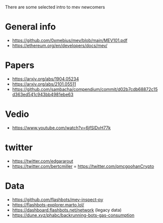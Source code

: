 There are some selected intro to mev newcomers

# General info
- https://github.com/0xmebius/mev/blob/main/MEV101.pdf
- https://ethereum.org/en/developers/docs/mev/

# Papers
- https://arxiv.org/abs/1904.05234
- https://arxiv.org/abs/2101.05511
- https://github.com/sambacha/compendium/commit/d02b7cdb68872c15d363ed541c943bb4981ebe63

# Vedio
- https://www.youtube.com/watch?v=6jfSlDvH77k

# twitter
- https://twitter.com/edgararout
- https://twitter.com/bertcmiller
= https://twitter.com/pmcgoohanCrypto

# Data
- https://github.com/flashbots/mev-inspect-py
- https://flashbots-explorer.marto.lol/ 
- https://dashboard.flashbots.net/network (legacy data)
- https://dune.xyz/phabc/backrunning-bots-gas-consumption
